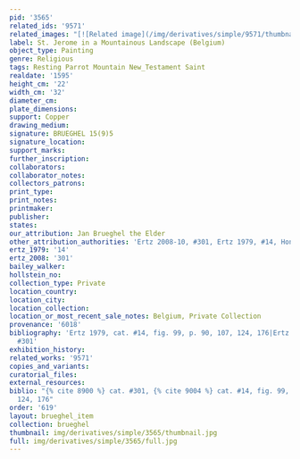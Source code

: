 ```yaml
---
pid: '3565'
related_ids: '9571'
related_images: "[![Related image](/img/derivatives/simple/9571/thumbnail.jpg)](/brughel/9571)"
label: St. Jerome in a Mountainous Landscape (Belgium)
object_type: Painting
genre: Religious
tags: Resting Parrot Mountain New_Testament Saint
realdate: '1595'
height_cm: '22'
width_cm: '32'
diameter_cm: 
plate_dimensions: 
support: Copper
drawing_medium: 
signature: BRUEGHEL 15(9)5
signature_location: 
support_marks: 
further_inscription: 
collaborators: 
collaborator_notes: 
collectors_patrons: 
print_type: 
print_notes: 
printmaker: 
publisher: 
states: 
our_attribution: Jan Brueghel the Elder
other_attribution_authorities: 'Ertz 2008-10, #301, Ertz 1979, #14, Honig database'
ertz_1979: '14'
ertz_2008: '301'
bailey_walker: 
hollstein_no: 
collection_type: Private
location_country: 
location_city: 
location_collection: 
location_or_most_recent_sale_notes: Belgium, Private Collection
provenance: '6018'
bibliography: 'Ertz 1979, cat. #14, fig. 99, p. 90, 107, 124, 176|Ertz 2008-10, cat.
  #301'
exhibition_history: 
related_works: '9571'
copies_and_variants: 
curatorial_files: 
external_resources: 
biblio: "{% cite 8900 %} cat. #301, {% cite 9004 %} cat. #14, fig. 99, p. 90, 107,
  124, 176"
order: '619'
layout: brueghel_item
collection: brueghel
thumbnail: img/derivatives/simple/3565/thumbnail.jpg
full: img/derivatives/simple/3565/full.jpg
---
```

